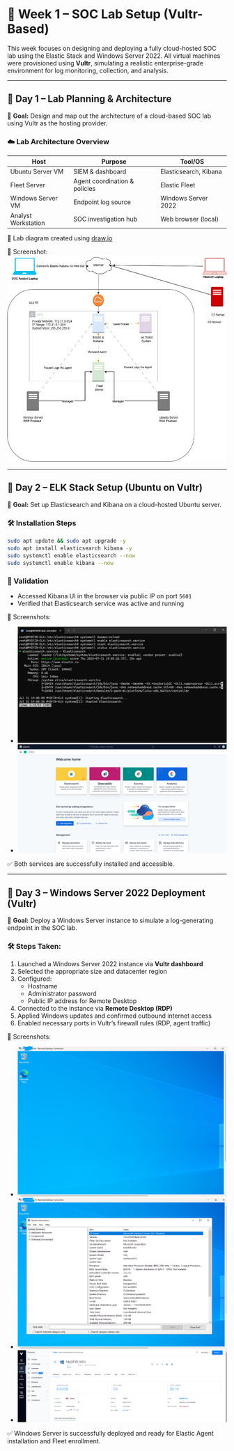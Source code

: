 # 🧱 Week 1 – SOC Lab Setup (Vultr-Based)

This week focuses on designing and deploying a fully cloud-hosted SOC lab using the Elastic Stack and Windows Server 2022. All virtual machines were provisioned using **Vultr**, simulating a realistic enterprise-grade environment for log monitoring, collection, and analysis.

---

## 📅 Day 1 – Lab Planning & Architecture

🌟 **Goal:** Design and map out the architecture of a cloud-based SOC lab using Vultr as the hosting provider.

### ☁️ Lab Architecture Overview

| Host                | Purpose                        | Tool/OS                   |
|---------------------|--------------------------------|---------------------------|
| Ubuntu Server VM    | SIEM & dashboard               | Elasticsearch, Kibana     |
| Fleet Server        | Agent coordination & policies  | Elastic Fleet             |
| Windows Server VM   | Endpoint log source            | Windows Server 2022       |
| Analyst Workstation | SOC investigation hub          | Web browser (local)       |

📌 Lab diagram created using [draw.io](https://draw.io)

📸 Screenshot:  
![Lab Diagram](./screenshots/lab-diagram.png)

---

## 📅 Day 2 – ELK Stack Setup (Ubuntu on Vultr)

🌟 **Goal:** Set up Elasticsearch and Kibana on a cloud-hosted Ubuntu server.

### 🛠️ Installation Steps

```bash
sudo apt update && sudo apt upgrade -y
sudo apt install elasticsearch kibana -y
sudo systemctl enable elasticsearch --now
sudo systemctl enable kibana --now
```

### 🥺 Validation
- Accessed Kibana UI in the browser via public IP on port `5601`
- Verified that Elasticsearch service was active and running

📸 Screenshots:
- ![Elasticsearch Status](./screenshots/elasticsearch-status.png)
- ![Kibana Login](./screenshots/Kibana-login.png)

✅ Both services are successfully installed and accessible.

---

## 📅 Day 3 – Windows Server 2022 Deployment (Vultr)

🌟 **Goal:** Deploy a Windows Server instance to simulate a log-generating endpoint in the SOC lab.

### 🛠️ Steps Taken:

1. Launched a Windows Server 2022 instance via **Vultr dashboard**
2. Selected the appropriate size and datacenter region
3. Configured:
   - Hostname
   - Administrator password
   - Public IP address for Remote Desktop
4. Connected to the instance via **Remote Desktop (RDP)**
5. Applied Windows updates and confirmed outbound internet access
6. Enabled necessary ports in Vultr’s firewall rules (RDP, agent traffic)

📸 Screenshots:
- ![Windows Server Desktop](./screenshots/windows-server-desktop.png)
- ![System Info - Cloud VM](./screenshots/windows-system-info.png)
- ![Vultr Instance Summary](./screenshots/vultr-instance.png)

✅ Windows Server is successfully deployed and ready for Elastic Agent installation and Fleet enrollment.

